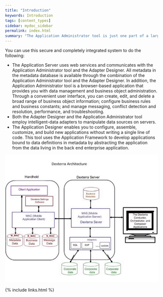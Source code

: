 ```yaml
---
title: "Introduction"
keywords: Introduction
tags: [content_types]
sidebar: mydoc_sidebar
permalink: index.html
summary: "The Application Administrator tool is just one part of a larger system called the Mobile Application Platform. Note in the graphic below how the Platform and Tools work together."
---
```


You can use this secure and completely integrated system to do the following:
* The Application Server uses web services and communicates with the Application Administrator tool and the Adapter Designer. All metadata in the metadata database is available through the combination of the Application Administrator tool and the Adapter Designer. In addition, the Application Administrator tool is a browser-based application that provides you with data management and business object administration. Through a convenient user interface, you can create, edit, and delete a broad range of business object information; configure business rules and business constants; and manage messaging, conflict detection and resolution, performance, and troubleshooting.
* Both the Adapter Designer and the Application Administrator tool employ intelligent-data adapters to manipulate data sources on servers.
* The Application Designer enables you to configure, assemble, customize, and build new applications without writing a single line of code. This tool uses the Application Framework to develop applications bound to data definitions in metadata by abstracting the application from the data living in the back end enterprise application.

<img src="images/architecture-diag.png" style="width: 650px;"/>

{% include links.html %}

